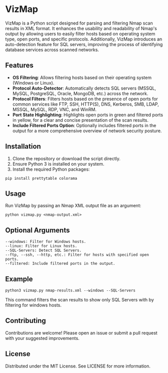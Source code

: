 # VizMap

VizMap is a Python script designed for parsing and filtering Nmap scan results in XML format. It enhances the usability and readability of Nmap's output by allowing users to easily filter hosts based on operating system type, open ports, and specific protocols. Additionally, VizMap introduces an auto-detection feature for SQL servers, improving the process of identifying database services across scanned networks.

## Features

- **OS Filtering**: Allows filtering hosts based on their operating system (Windows or Linux).
- **Protocol Auto-Detector**: Automatically detects SQL servers (MSSQL, MySQL, PostgreSQL, Oracle, MongoDB, etc.) across the network.
- **Protocol Filters**: Filters hosts based on the presence of open ports for common services like FTP, SSH, HTTP(S), DNS, Kerberos, SMB, LDAP, MSSQL, MySQL, RDP, VNC, and WinRM.
- **Port State Highlighting**: Highlights open ports in green and filtered ports in yellow, for a clear and concise presentation of the scan results.
- **Include Filtered Ports Option**: Optionally includes filtered ports in the output for a more comprehensive overview of network security posture.

## Installation

1. Clone the repository or download the script directly.
2. Ensure Python 3 is installed on your system.
3. Install the required Python packages:

```
pip install prettytable colorama
```

## Usage

Run VizMap by passing an Nmap XML output file as an argument:

```
python vizmap.py <nmap-output.xml>
```

## Optional Arguments

```
--windows: Filter for Windows hosts.
--linux: Filter for Linux hosts.
--SQL-Servers: Detect SQL Servers.
--ftp, --ssh, --http, etc.: Filter for hosts with specified open ports.
--filtered: Include filtered ports in the output.
```

## Example

```
python3 vizmap.py nmap-results.xml --windows --SQL-Servers
```

This command filters the scan results to show only SQL Servers with by filtering for windows hosts.

## Contributing
Contributions are welcome! Please open an issue or submit a pull request with your suggested improvements.

## License
Distributed under the MIT License. See LICENSE for more information.